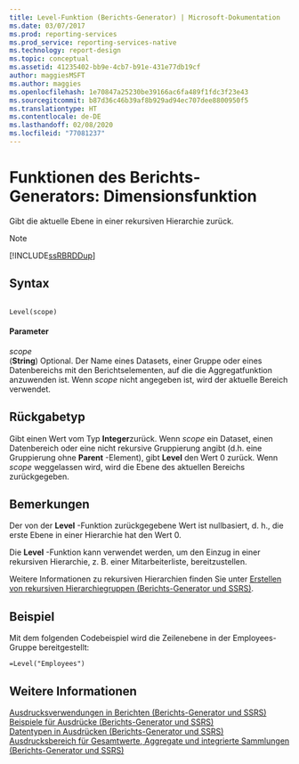 ```yaml
---
title: Level-Funktion (Berichts-Generator) | Microsoft-Dokumentation
ms.date: 03/07/2017
ms.prod: reporting-services
ms.prod_service: reporting-services-native
ms.technology: report-design
ms.topic: conceptual
ms.assetid: 41235402-bb9e-4cb7-b91e-431e77db19cf
author: maggiesMSFT
ms.author: maggies
ms.openlocfilehash: 1e70847a25230be39166ac6fa489f1fdc3f23e43
ms.sourcegitcommit: b87d36c46b39af8b929ad94ec707dee8800950f5
ms.translationtype: HT
ms.contentlocale: de-DE
ms.lasthandoff: 02/08/2020
ms.locfileid: "77081237"
---
```

# <a name="report-builder-functions---level-function"></a>Funktionen des Berichts-Generators: Dimensionsfunktion
  Gibt die aktuelle Ebene in einer rekursiven Hierarchie zurück.  
  
> [!NOTE]  
>  [!INCLUDE[ssRBRDDup](../../includes/ssrbrddup-md.md)]  
  
## <a name="syntax"></a>Syntax  
  
```  
  
Level(scope)  
```  
  
#### <a name="parameters"></a>Parameter  
 *scope*  
 (**String**) Optional. Der Name eines Datasets, einer Gruppe oder eines Datenbereichs mit den Berichtselementen, auf die die Aggregatfunktion anzuwenden ist. Wenn *scope* nicht angegeben ist, wird der aktuelle Bereich verwendet.  
  
## <a name="return-type"></a>Rückgabetyp  
 Gibt einen Wert vom Typ **Integer**zurück. Wenn *scope* ein Dataset, einen Datenbereich oder eine nicht rekursive Gruppierung angibt (d.h. eine Gruppierung ohne **Parent** -Element), gibt **Level** den Wert 0 zurück. Wenn *scope* weggelassen wird, wird die Ebene des aktuellen Bereichs zurückgegeben.  
  
## <a name="remarks"></a>Bemerkungen  
 Der von der **Level** -Funktion zurückgegebene Wert ist nullbasiert, d. h., die erste Ebene in einer Hierarchie hat den Wert 0.  
  
 Die **Level** -Funktion kann verwendet werden, um den Einzug in einer rekursiven Hierarchie, z. B. einer Mitarbeiterliste, bereitzustellen.  
  
 Weitere Informationen zu rekursiven Hierarchien finden Sie unter [Erstellen von rekursiven Hierarchiegruppen (Berichts-Generator und SSRS)](../../reporting-services/report-design/creating-recursive-hierarchy-groups-report-builder-and-ssrs.md).  
  
## <a name="example"></a>Beispiel  
 Mit dem folgenden Codebeispiel wird die Zeilenebene in der Employees-Gruppe bereitgestellt:  
  
```  
=Level("Employees")  
```  
  
## <a name="see-also"></a>Weitere Informationen  
 [Ausdrucksverwendungen in Berichten &#40;Berichts-Generator und SSRS&#41;](../../reporting-services/report-design/expression-uses-in-reports-report-builder-and-ssrs.md)   
 [Beispiele für Ausdrücke &#40;Berichts-Generator und SSRS&#41;](../../reporting-services/report-design/expression-examples-report-builder-and-ssrs.md)   
 [Datentypen in Ausdrücken (Berichts-Generator und SSRS)](../../reporting-services/report-design/data-types-in-expressions-report-builder-and-ssrs.md)   
 [Ausdrucksbereich für Gesamtwerte, Aggregate und integrierte Sammlungen &#40;Berichts-Generator und SSRS&#41;](../../reporting-services/report-design/expression-scope-for-totals-aggregates-and-built-in-collections.md)  
  
  
